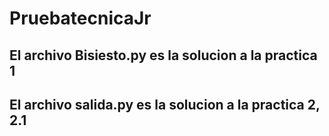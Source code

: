 # PruebatecnicaJr
## El archivo Bisiesto.py es la solucion a la practica 1
## El archivo salida.py es la solucion a la practica 2, 2.1
